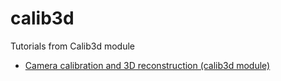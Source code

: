 
# calib3d
Tutorials from Calib3d module

* [Camera calibration and 3D reconstruction (calib3d module) ](http://docs.opencv.org/3.1.0/d6/d55/tutorial_table_of_content_calib3d.html)
